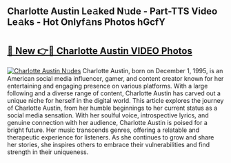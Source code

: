 ## Charlotte Austin Le𝚊ked N𝚞de - Part-TTS Video Le𝚊ks - Hot Onlyf𝚊ns Photos hGcfY

# <h2><a href="http://ac48068.deff.icu/?id=Charlotte+Austin">🔗 New 👉🔴 Charlotte Austin VIDEO Photos</a></h2>

[![Charlotte Austin N𝚞des](https://i.imgur.com/rIISA9y.gif)](http://ac48068.deff.icu/?id=Charlotte+Austin)
Charlotte Austin, born on December 1, 1995, is an American social media influencer, gamer, and content creator known for her entertaining and engaging presence on various platforms. With a large following and a diverse range of content, Charlotte Austin has carved out a unique niche for herself in the digital world. This article explores the journey of Charlotte Austin, from her humble beginnings to her current status as a social media sensation. With her soulful voice, introspective lyrics, and genuine connection with her audience, Charlotte Austin is poised for a bright future. Her music transcends genres, offering a relatable and therapeutic experience for listeners. As she continues to grow and share her stories, she inspires others to embrace their vulnerabilities and find strength in their uniqueness.
